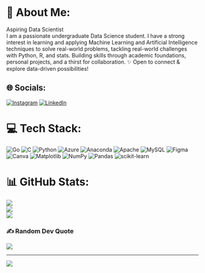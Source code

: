 # 💫 About Me:
Aspiring Data Scientist<br>I am a passionate undergraduate Data Science student. I have a strong interest in learning and applying Machine Learning and Artificial Intelligence techniques to solve real-world problems, tackling real-world challenges with Python, R, and stats.  Building skills through academic foundations, personal projects, and a thirst for collaboration. ✨ Open to connect & explore data-driven possibilities!


## 🌐 Socials:
[![Instagram](https://img.shields.io/badge/Instagram-%23E4405F.svg?logo=Instagram&logoColor=white)](https://instagram.com/delyrafel._) [![LinkedIn](https://img.shields.io/badge/LinkedIn-%230077B5.svg?logo=linkedin&logoColor=white)](https://linkedin.com/in/dely-rafael-sefriansya) 

# 💻 Tech Stack:
![Go](https://img.shields.io/badge/go-%2300ADD8.svg?style=for-the-badge&logo=go&logoColor=white) ![C](https://img.shields.io/badge/c-%2300599C.svg?style=for-the-badge&logo=c&logoColor=white) ![Python](https://img.shields.io/badge/python-3670A0?style=for-the-badge&logo=python&logoColor=ffdd54) ![Azure](https://img.shields.io/badge/azure-%230072C6.svg?style=for-the-badge&logo=microsoftazure&logoColor=white) ![Anaconda](https://img.shields.io/badge/Anaconda-%2344A833.svg?style=for-the-badge&logo=anaconda&logoColor=white) ![Apache](https://img.shields.io/badge/apache-%23D42029.svg?style=for-the-badge&logo=apache&logoColor=white) ![MySQL](https://img.shields.io/badge/mysql-%2300000f.svg?style=for-the-badge&logo=mysql&logoColor=white) ![Figma](https://img.shields.io/badge/figma-%23F24E1E.svg?style=for-the-badge&logo=figma&logoColor=white) ![Canva](https://img.shields.io/badge/Canva-%2300C4CC.svg?style=for-the-badge&logo=Canva&logoColor=white) ![Matplotlib](https://img.shields.io/badge/Matplotlib-%23ffffff.svg?style=for-the-badge&logo=Matplotlib&logoColor=black) ![NumPy](https://img.shields.io/badge/numpy-%23013243.svg?style=for-the-badge&logo=numpy&logoColor=white) ![Pandas](https://img.shields.io/badge/pandas-%23150458.svg?style=for-the-badge&logo=pandas&logoColor=white) ![scikit-learn](https://img.shields.io/badge/scikit--learn-%23F7931E.svg?style=for-the-badge&logo=scikit-learn&logoColor=white)
# 📊 GitHub Stats:
![](https://github-readme-stats.vercel.app/api?username=delyrafael&theme=graywhite&hide_border=true&include_all_commits=false&count_private=false)<br/>
![](https://github-readme-streak-stats.herokuapp.com/?user=delyrafael&theme=graywhite&hide_border=true)<br/>
![](https://github-readme-stats.vercel.app/api/top-langs/?username=delyrafael&theme=graywhite&hide_border=true&include_all_commits=false&count_private=false&layout=compact)

### ✍️ Random Dev Quote
![](https://quotes-github-readme.vercel.app/api?type=horizontal&theme=dark)

---
[![](https://visitcount.itsvg.in/api?id=delyrafael&icon=0&color=12)](https://visitcount.itsvg.in)

<!-- Proudly created with GPRM ( https://gprm.itsvg.in ) -->
